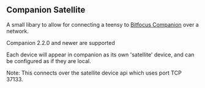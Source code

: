 ## Companion Satellite

A small libary to allow for connecting a teensy to [Bitfocus Companion](https://github.com/bitfocus/companion) over a network.

Companion 2.2.0 and newer are supported

Each device will appear in companion as its own 'satellite' device, and can be configured as if they are local.

Note: This connects over the satellite device api which uses port TCP 37133.